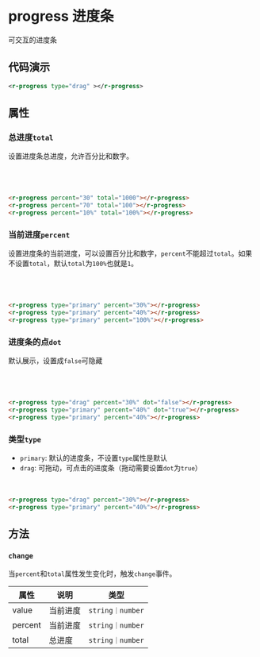 # progress 进度条

可交互的进度条

## 代码演示

<r-progress type="drag" ></r-progress>

```xml
<r-progress type="drag" ></r-progress>
```

## 属性

### 总进度`total`

设置进度条总进度，允许百分比和数字。

<r-progress percent="30" total="1000"></r-progress>
<div style="height:20px;width:10px"></div>
<r-progress percent="70" total="100"></r-progress>
<div style="height:20px;width:10px"></div>
<r-progress percent="10%" total="100%"></r-progress>

```html
<r-progress percent="30" total="1000"></r-progress>
<r-progress percent="70" total="100"></r-progress>
<r-progress percent="10%" total="100%"></r-progress>
```

### 当前进度`percent`

设置进度条的当前进度，可以设置百分比和数字，`percent`不能超过`total`。如果不设置`total`，默认`total`为`100%`也就是`1`。

<r-progress type="primary" percent="30%"></r-progress>
<div style="height:20px;width:10px"></div>
<r-progress type="primary" percent="70%"></r-progress>
<div style="height:20px;width:10px"></div>
<r-progress type="primary" percent="100%"></r-progress>

```html
<r-progress type="primary" percent="30%"></r-progress>
<r-progress type="primary" percent="40%"></r-progress>
<r-progress type="primary" percent="100%"></r-progress>
```

### 进度条的点`dot`

默认展示，设置成`false`可隐藏

<r-progress type="drag" percent="30%" dot="false"></r-progress>
<div style="height:20px;width:10px"></div>
<r-progress type="primary" percent="40%" dot="true"></r-progress>
<div style="height:20px;width:10px"></div>
<r-progress type="primary" percent="40%" ></r-progress>

```html
<r-progress type="drag" percent="30%" dot="false"></r-progress>
<r-progress type="primary" percent="40%" dot="true"></r-progress>
<r-progress type="primary" percent="40%"></r-progress>
```

### 类型`type`

- `primary`: 默认的进度条，不设置`type`属性是默认
- `drag`: 可拖动，可点击的进度条（拖动需要设置`dot`为`true`）

<r-progress type="drag" percent="30%"></r-progress>
<div style="height:20px;width:10px"></div>
<r-progress type="primary" percent="40%"></r-progress>

```html
<r-progress type="drag" percent="30%"></r-progress>
<r-progress type="primary" percent="40%"></r-progress>
```

## 方法

### `change`

当`percent`和`total`属性发生变化时，触发`change`事件。

| 属性    | 说明     | 类型             |
| ------- | -------- | ---------------- |
| value   | 当前进度 | `string｜number` |
| percent | 当前进度 | `string｜number` |
| total   | 总进度   | `string｜number` |
